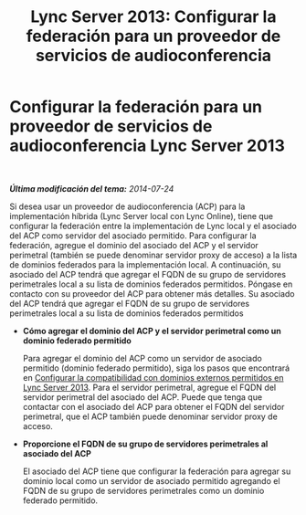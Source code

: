 ﻿---
title: 'Lync Server 2013: Configurar la federación para un proveedor de servicios de audioconferencia'
TOCTitle: Configurar la federación para un proveedor de servicios de audioconferencia
ms:assetid: 08dedcce-0d3f-45da-8282-cf2634a41665
ms:mtpsurl: https://technet.microsoft.com/es-es/library/Dn510996(v=OCS.15)
ms:contentKeyID: 59955437
ms.date: 06/02/2017
mtps_version: v=OCS.15
ms.translationtype: HT
---

# Configurar la federación para un proveedor de servicios de audioconferencia Lync Server 2013

 

_**Última modificación del tema:** 2014-07-24_

Si desea usar un proveedor de audioconferencia (ACP) para la implementación híbrida (Lync Server local con Lync Online), tiene que configurar la federación entre la implementación de Lync local y el asociado del ACP como servidor del asociado permitido. Para configurar la federación, agregue el dominio del asociado del ACP y el servidor perimetral (también se puede denominar servidor proxy de acceso) a la lista de dominios federados para la implementación local. A continuación, su asociado del ACP tendrá que agregar el FQDN de su grupo de servidores perimetrales local a su lista de dominios federados permitidos. Póngase en contacto con su proveedor del ACP para obtener más detalles. Su asociado del ACP tendrá que agregar el FQDN de su grupo de servidores perimetrales local a su lista de dominios federados permitidos

  - **Cómo agregar el dominio del ACP y el servidor perimetral como un dominio federado permitido**
    
    Para agregar el dominio del ACP como un servidor de asociado permitido (dominio federado permitido), siga los pasos que encontrará en [Configurar la compatibilidad con dominios externos permitidos en Lync Server 2013](lync-server-2013-configure-support-for-allowed-external-domains.md). Para el servidor perimetral, agregue el FQDN del servidor perimetral del asociado del ACP. Puede que tenga que contactar con el asociado del ACP para obtener el FQDN del servidor perimetral, que el ACP también puede denominar servidor proxy de acceso.

  - **Proporcione el FQDN de su grupo de servidores perimetrales al asociado del ACP**
    
    El asociado del ACP tiene que configurar la federación para agregar su dominio local como un servidor de asociado permitido agregando el FQDN de su grupo de servidores perimetrales como un dominio federado permitido.


